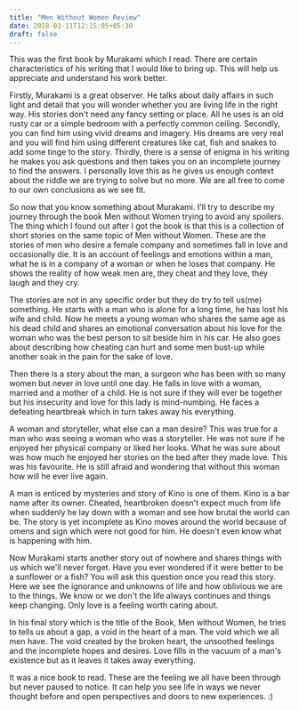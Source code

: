 ```yaml
---
title: "Men Without Women Review"
date: 2018-03-11T12:15:05+05:30
draft: false
---
```


This was the first book by Murakami which I read. There are certain characteristics of his writing that I would like to bring up. This will help us appreciate and understand his work better.

Firstly, Murakami is a great observer. He talks about daily affairs in such light and detail that you will wonder whether you are living life in the right way. His stories don't need any fancy setting or place. All he uses is an old rusty car or a simple bedroom with a perfectly common ceiling. Secondly, you can find him using vivid dreams and imagery. His dreams are very real and you will find him using different creatures like cat, fish and snakes to add some tinge to the story. Thirdly, there is a sense of enigma in his writing he makes you ask questions and then takes you on an incomplete journey to find the answers. I personally love this as he gives us enough context about the riddle we are trying to solve but no more. We are all free to come to our own conclusions as we see fit.

So now that you know something about Murakami. I'll try to describe my journey through the book Men without Women trying to avoid any spoilers. The thing which I found out after I got the book is that this is a collection of short stories on the same topic of Men without Women. These are the stories of men who desire a female company and sometimes fall in love and occasionally die. It is an account of feelings and emotions within a man, what he is in a company of a woman or when he loses that company. He shows the reality of how weak men are, they cheat and they love, they laugh and they cry.

The stories are not in any specific order but they do try to tell us(me) something. He starts with a man who is alone for a long time, he has lost his wife and child. Now he meets a young woman who shares the same age as his dead child and shares an emotional conversation about his love for the woman who was the best person to sit beside him in his car. He also goes about describing how cheating can hurt and some men bust-up while another soak in the pain for the sake of love.

Then there is a story about the man, a surgeon who has been with so many women but never in love until one day. He falls in love with a woman, married and a mother of a child. He is not sure if they will ever be together but his insecurity and love for this lady is mind-numbing. He faces a defeating heartbreak which in turn takes away his everything.

A woman and storyteller, what else can a man desire? This was true for a man who was seeing a woman who was a storyteller. He was not sure if he enjoyed her physical company or liked her looks. What he was sure about was how much he enjoyed her stories on the bed after they made love. This was his favourite. He is still afraid and wondering that without this woman how will he ever live again.

A man is enticed by mysteries and story of Kino is one of them. Kino is a bar name after its owner. Cheated, heartbroken doesn't expect much from life when suddenly he lay down with a woman and see how brutal the world can be. The story is yet incomplete as Kino moves around the world because of omens and sign which were not good for him. He doesn't even know what is happening with him.

Now Murakami starts another story out of nowhere and shares things with us which we'll never forget. Have you ever wondered if it were better to be a sunflower or a fish? You will ask this question once you read this story. Here we see the ignorance and unknowns of life and how oblivious we are to the things. We know or we don't the life always continues and things keep changing. Only love is a feeling worth caring about.

In his final story which is the title of the Book, Men without Women, he tries to tells us about a gap, a void in the heart of a man. The void which we all men have. The void created by the broken heart, the unsoothed feelings and the incomplete hopes and desires. Love fills in the vacuum of a man's existence but as it leaves it takes away everything.

It was a nice book to read. These are the feeling we all have been through but never paused to notice. It can help you see life in ways we never thought before and open perspectives and doors to new experiences. :)